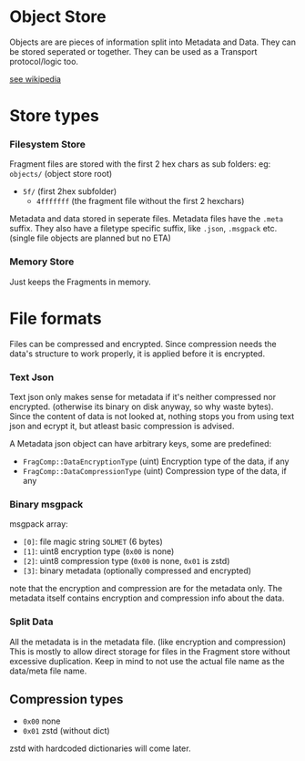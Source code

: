 # Object Store

Objects are are pieces of information split into Metadata and Data.
They can be stored seperated or together.
They can be used as a Transport protocol/logic too.

[see wikipedia](https://en.wikipedia.org/wiki/Object_store)

# Store types

### Filesystem Store

Fragment files are stored with the first 2 hex chars as sub folders:
eg:
`objects/` (object store root)
  - `5f/` (first 2hex subfolder)
    - `4fffffff` (the fragment file without the first 2 hexchars)

Metadata and data stored in seperate files.
Metadata files have the `.meta` suffix. They also have a filetype specific suffix, like `.json`, `.msgpack` etc.
(single file objects are planned but no ETA)

### Memory Store

Just keeps the Fragments in memory.

# File formats

Files can be compressed and encrypted. Since compression needs the data's structure to work properly, it is applied before it is encrypted.

### Text Json

Text json only makes sense for metadata if it's neither compressed nor encrypted. (otherwise its binary on disk anyway, so why waste bytes).
Since the content of data is not looked at, nothing stops you from using text json and ecrypt it, but atleast basic compression is advised.

A Metadata json object can have arbitrary keys, some are predefined:
- `FragComp::DataEncryptionType` (uint) Encryption type of the data, if any
- `FragComp::DataCompressionType` (uint) Compression type of the data, if any

### Binary msgpack

msgpack array:

- `[0]`: file magic string `SOLMET` (6 bytes)
- `[1]`: uint8 encryption type (`0x00` is none)
- `[2]`: uint8 compression type (`0x00` is none, `0x01` is zstd)
- `[3]`: binary metadata (optionally compressed and encrypted)

note that the encryption and compression are for the metadata only.
The metadata itself contains encryption and compression info about the data.

### Split Data

All the metadata is in the metadata file. (like encryption and compression)
This is mostly to allow direct storage for files in the Fragment store without excessive duplication.
Keep in mind to not use the actual file name as the data/meta file name.

## Compression types

- `0x00` none
- `0x01` zstd (without dict)

zstd with hardcoded dictionaries will come later.
